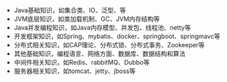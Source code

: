 
- Java基础知识，如集合类、IO、泛型、等
- JVM底层知识，如类加载机制、GC、JVM内存结构等
- Java并发编程知识，如Java内存模型、并发包、线程池、netty等
- 开发框架知识，如Spring、mybatis、docker、springboot、springmavc等
- 分布式相关知识，如CAP理论、分布式锁、分布式事务、Zookeeper等
- 其他基础知识，编程语言、网络方面、数据库、数据结构和算法
- 中间件相关知识，如Redis、rabbitMQ、Dubbo等
- 服务器相关知识，如tomcat、jetty、jboss等